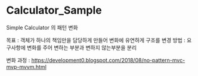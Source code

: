 # Calculator_Sample
Simple Calculator 의 패턴 변화

목표 : 객체가 하나의 책임만을 담당하게 만들어 변화에 유연하게 구조를 변경
방법 : 요구사항에 변화를 주어 변하는 부분과 변하지 않는부분을 분리

변화 과정 :
https://development0.blogspot.com/2018/08/no-pattern-mvc-mvp-mvvm.html
